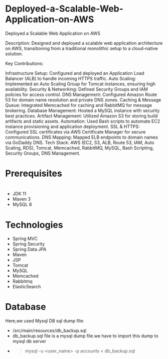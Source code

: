 # Deployed-a-Scalable-Web-Application-on-AWS
Deployed a Scalable Web Application on AWS

Description: Designed and deployed a scalable web application architecture on AWS, transitioning from a traditional monolithic setup to a cloud-native solution.

Key Contributions:

Infrastructure Setup: Configured and deployed an Application Load Balancer (ALB) to handle incoming HTTPS traffic.
Auto Scaling: Implemented an Auto Scaling Group for Tomcat instances, ensuring high availability.
Security & Networking: Defined Security Groups and IAM policies for access control.
DNS Management: Configured Amazon Route 53 for domain name resolution and private DNS zones.
Caching & Message Queue: Integrated Memcached for caching and RabbitMQ for message brokering.
Database Management: Hosted a MySQL instance with security best practices.
Artifact Management: Utilized Amazon S3 for storing build artifacts and static assets.
Automation: Used Bash scripts to automate EC2 instance provisioning and application deployment.
SSL & HTTPS: Configured SSL certificates via AWS Certificate Manager for secure communications.
DNS Mapping: Mapped ELB endpoints to domain names via GoDaddy DNS.
Tech Stack: AWS (EC2, S3, ALB, Route 53, IAM, Auto Scaling, RDS), Tomcat, Memcached, RabbitMQ, MySQL, Bash Scripting, Security Groups, DNS Management.

# Prerequisites
#
- JDK 11 
- Maven 3 
- MySQL 8

# Technologies 
- Spring MVC
- Spring Security
- Spring Data JPA
- Maven
- JSP
- Tomcat
- MySQL
- Memcached
- Rabbitmq
- ElasticSearch
# Database
Here,we used Mysql DB 
sql dump file:
- /src/main/resources/db_backup.sql
- db_backup.sql file is a mysql dump file.we have to import this dump to mysql db server
- > mysql -u <user_name> -p accounts < db_backup.sql


